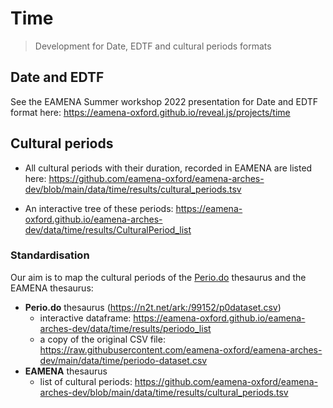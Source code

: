 # Time
> Development for Date, EDTF and cultural periods formats

## Date and EDTF

See the EAMENA Summer workshop 2022 presentation for Date and EDTF format here: https://eamena-oxford.github.io/reveal.js/projects/time

## Cultural periods

* All cultural periods with their duration, recorded in EAMENA are listed here: https://github.com/eamena-oxford/eamena-arches-dev/blob/main/data/time/results/cultural_periods.tsv

* An interactive tree of these periods: https://eamena-oxford.github.io/eamena-arches-dev/data/time/results/CulturalPeriod_list

### Standardisation

Our aim is to map the cultural periods of the [Perio.do](https://perio.do/en/) thesaurus and the EAMENA thesaurus:
- **Perio.do** thesaurus (https://n2t.net/ark:/99152/p0dataset.csv)
    - interactive dataframe: https://eamena-oxford.github.io/eamena-arches-dev/data/time/results/periodo_list
    - a copy of the original CSV file: https://raw.githubusercontent.com/eamena-oxford/eamena-arches-dev/main/data/time/periodo-dataset.csv
- **EAMENA** thesaurus
    - list of cultural periods: https://github.com/eamena-oxford/eamena-arches-dev/blob/main/data/time/results/cultural_periods.tsv




